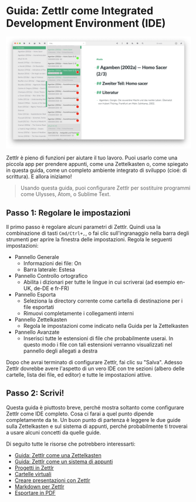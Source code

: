 # Guida: Zettlr come Integrated Development Environment (IDE)

![Zettlr come IDE](../img/zettlr_ide.png)

Zettlr è pieno di funzioni per aiutare il tuo lavoro. Puoi usarlo come una piccola app per prendere appunti, come una Zettelkasten o, come spiegato in questa guida, come un completo ambiente integrato di sviluppo (cioé: di scrittura). E allora iniziamo!

> Usando questa guida, puoi configurare Zettlr per sostituire programmi come Ulysses, Atom, o Sublime Text.

## Passo 1: Regolare le impostazioni

Il primo passo è regolare alcuni parametri di Zettlr. Quindi usa la combinazione di tasti `Cmd/Ctrl+,`, o fai clic sull'ingranaggio nella barra degli strumenti per aprire la finestra delle impostazioni. Regola le seguenti impostazioni:

- Pannello Generale
    - Informazioni dei file: On
    - Barra laterale: Estesa
- Pannello Controllo ortografico
    - Abilita i dizionari per tutte le lingue in cui scriverai (ad esempio en-UK, de-DE e fr-FR)
- Pannello Esporta
    - Seleziona la directory corrente come cartella di destinazione per i file esportati
    - Rimuovi completamente i collegamenti interni
- Pannello Zettelkasten
    - Regola le impostazioni come indicato nella Guida per la Zettelkasten
- Pannello Avanzate
    - Inserisci tutte le estensioni di file che probabilmente userai. In questo modo i file con tali estensioni verranno visualizzati nel pannello degli allegati a destra

Dopo che avrai terminato di configurare Zettlr, fai clic su "Salva". Adesso Zettlr dovrebbe avere l'aspetto di un vero IDE con tre sezioni (albero delle cartelle, lista dei file, ed editor) e tutte le impostazioni attive.

## Passo 2: Scrivi!

Questa guida è piuttosto breve, perché mostra soltanto come configurare Zettlr come IDE completo. Cosa ci farai a quel punto dipende completamente da te. Un buon punto di partenza è leggere le due guide sulla Zettelkasten e sul sistema di appunti, perché probabilmente ti troverai a usare alcuni concetti da quelle guide.

Di seguito tutte le risorse che potrebbero interessarti:

- [Guida: Zettlr come una Zettelkasten](guide-zettelkasten.md)
- [Guida: Zettlr come un sistema di appunti](guide-notes.md)
- [Progetti in Zettlr](../academic/projects.md)
- [Cartelle virtuali](../core/virtual-directories.md)
- [Creare presentazioni con Zettlr](../academic/presentations.md)
- [Markdown per Zettlr](../reference/markdown-basics.md)
- [Esportare in PDF](../core/export.md)
